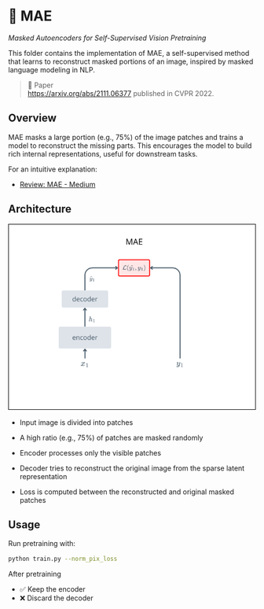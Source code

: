 # 🧩 MAE

*Masked Autoencoders for Self-Supervised Vision Pretraining*

This folder contains the implementation of MAE, a self-supervised method that learns to reconstruct masked portions of an image, inspired by masked language modeling in NLP.

> 📄 Paper\
> https://arxiv.org/abs/2111.06377 published in CVPR 2022.


## Overview
MAE masks a large portion (e.g., 75%) of the image patches and trains a model to reconstruct the missing parts. This encourages the model to build rich internal representations, useful for downstream tasks.

For an intuitive explanation: 
- [Review: MAE - Medium](https://sh-tsang.medium.com/review-masked-autoencoders-are-scalable-vision-learners-b7c42910f7b4)  


## Architecture

![Masked Autoencoder architecture diagram](../../assets/MAE.png)

- Input image is divided into patches

- A high ratio (e.g., 75%) of patches are masked randomly

- Encoder processes only the visible patches

- Decoder tries to reconstruct the original image from the sparse latent representation

- Loss is computed between the reconstructed and original masked patches

## Usage

Run pretraining with:
```bash
python train.py --norm_pix_loss
```

After pretraining
- ✅ Keep the encoder
- ❌ Discard the decoder